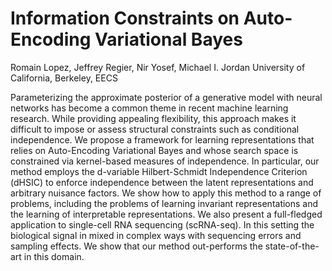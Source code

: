# Information Constraints on Auto-Encoding Variational Bayes

Romain Lopez, Jeffrey Regier, Nir Yosef, Michael I. Jordan
University of California, Berkeley, EECS

Parameterizing the approximate posterior of a generative model with neural networks has become a common theme in recent machine learning research. While providing appealing flexibility, this approach makes it difficult to impose or assess structural constraints such as conditional independence. We propose a framework for learning representations that relies on Auto-Encoding Variational Bayes and whose search space is constrained via kernel-based measures of independence. In particular, our method employs the d-variable Hilbert-Schmidt Independence Criterion (dHSIC) to enforce independence between the latent representations and arbitrary nuisance factors. We show how to apply this method to a range of problems, including the problems of learning invariant representations and the learning of interpretable representations. We also present a full-fledged application to single-cell RNA sequencing (scRNA-seq). In this setting the biological signal in mixed in complex ways with sequencing errors and sampling effects. We show that our method out-performs the state-of-the-art in this domain.
